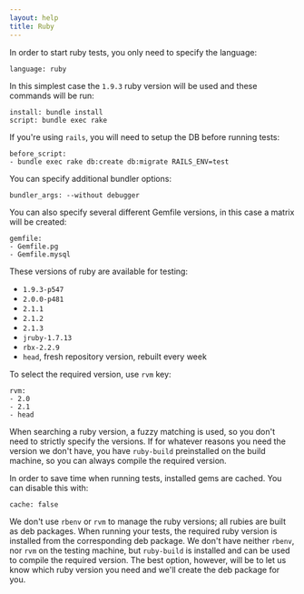 ```yaml
---
layout: help
title: Ruby
---
```


In order to start ruby tests, you only need to specify the language:

    language: ruby

In this simplest case the ``1.9.3`` ruby version will be used and these commands will be run:

    install: bundle install
    script: bundle exec rake

If you're using ``rails``, you will need to setup the DB before running tests:

    before_script:
    - bundle exec rake db:create db:migrate RAILS_ENV=test

You can specify additional bundler options:

    bundler_args: --without debugger

You can also specify several different Gemfile versions, in this case
a matrix will be created:

    gemfile:
    - Gemfile.pg
    - Gemfile.mysql

These versions of ruby are available for testing:

* ``1.9.3-p547``
* ``2.0.0-p481``
* ``2.1.1``
* ``2.1.2``
* ``2.1.3``
* ``jruby-1.7.13``
* ``rbx-2.2.9``
* ``head``, fresh repository version, rebuilt every week

To select the required version, use ``rvm`` key:

    rvm:
    - 2.0
    - 2.1
    - head

When searching a ruby version, a fuzzy matching is used, so you don't need to strictly specify the versions.
If for whatever reasons you need the version we don't have, you have ``ruby-build`` preinstalled on the build
machine, so you can always compile the required version.

In order to save time when running tests, installed gems are cached.
You can disable this with:

    cache: false


We don't use ``rbenv`` or ``rvm`` to manage the ruby versions; all rubies are
built as deb packages. When running your tests, the required ruby version
is installed from the corresponding deb package.
We don't have neither ``rbenv``, nor ``rvm`` on the testing machine, but
``ruby-build`` is installed and can be used to compile the required version.
The best option, however, will be to let us know which ruby version you need and
we'll create the deb package for you.
